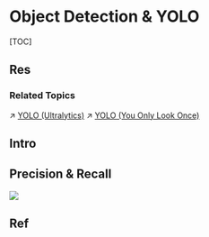 # Object Detection & YOLO

[TOC]



## Res
### Related Topics
↗ [YOLO (Ultralytics)](../../../../../🏗️%20AI%20(Data)%20Infrastructure%20&%20Stack/🛫%20Foundation%20Models%20&%20Libraries%20&%20SDKs/ML%20Programming%20&%20Frameworks/⭐️%20Python%20Based%20AI/YOLO%20(Ultralytics)/YOLO%20(Ultralytics).md)
↗ [YOLO (You Only Look Once)](../../../2️⃣%20Neural%20Network%20Models%20🗿/CNN%20(Convolutional%20Neural%20Network)/YOLO%20(You%20Only%20Look%20Once)/YOLO%20(You%20Only%20Look%20Once).md)



## Intro

## Precision & Recall
[![](https://upload.wikimedia.org/wikipedia/commons/thumb/2/26/Precisionrecall.svg/350px-Precisionrecall.svg.png)](https://en.wikipedia.org/wiki/File:Precisionrecall.svg)



## Ref
[Precision & Recall | Wikipedia]: https://en.wikipedia.org/wiki/Precision_and_recall



